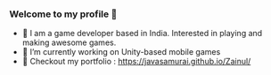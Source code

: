 ### Welcome to my profile 👋


- 🔭 I am a game developer based in India. Interested in playing and making awesome games.
- 🌱 I’m currently working on Unity-based mobile games
- 💬 Checkout my portfolio : https://javasamurai.github.io/Zainul/
